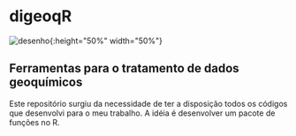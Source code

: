 # digeoqR
![desenho](https://github.com/VivianeCF/digeoqR/assets/19269838/e9b609d9-aa86-4fd1-afc5-2a414dd1f6a2){:height="50%" width="50%"}
## Ferramentas para o tratamento de dados geoquímicos 
Este repositório surgiu da necessidade de ter a disposição todos os códigos que desenvolvi para o meu trabalho.
A idéia é desenvolver um pacote de funções no R.


